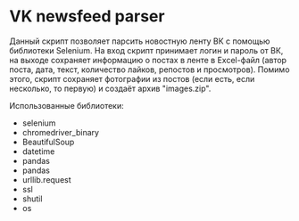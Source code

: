 # VK newsfeed parser

Данный скрипт позволяет парсить новостную ленту ВК с помощью библиотеки Selenium.
На вход скрипт принимает логин и пароль от ВК, на выходе сохраняет информацию о постах в ленте в Excel-файл (автор поста, дата, текст, количество лайков, репостов и просмотров).
Помимо этого, скрипт сохраняет фотографии из постов (если есть, если несколько, то первую) и создаёт архив "images.zip".

Использованные библиотеки:
- selenium
- chromedriver_binary
- BeautifulSoup
- datetime
- pandas
- pandas
- urllib.request
- ssl
- shutil
- os
